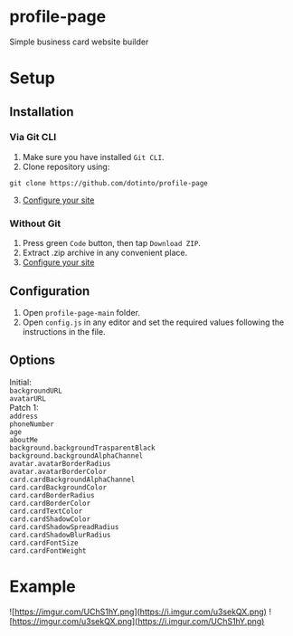 # profile-page
Simple business card website builder

# Setup
## Installation
### Via Git CLI
1. Make sure you have installed `Git CLI`.
2. Clone repository using:
```shell
git clone https://github.com/dotinto/profile-page
```
3. [Configure your site](https://github.com/dotinto/profile-page#configuration)

### Without Git
1. Press green `Code` button, then tap `Download ZIP`.
2. Extract .zip archive in any convenient place.
3. [Configure your site](https://github.com/dotinto/profile-page#configuration)

## Configuration
1. Open `profile-page-main` folder.
2. Open `config.js` in any editor and set the required values following the instructions in the file.

## Options
Initial:<br />
`backgroundURL`<br />
`avatarURL`<br />
Patch 1:<br />
`address`<br />
`phoneNumber`<br />
`age`<br />
`aboutMe`<br />
`background.backgroundTrasparentBlack`<br />
`background.backgroundAlphaChannel`<br />
`avatar.avatarBorderRadius`<br />
`avatar.avatarBorderColor`<br />
`card.cardBackgroundAlphaChannel`<br />
`card.cardBackgroundColor`<br />
`card.cardBorderRadius`<br />
`card.cardBorderColor`<br />
`card.cardTextColor`<br />
`card.cardShadowColor`<br />
`card.cardShadowSpreadRadius`<br />
`card.cardShadowBlurRadius`<br />
`card.cardFontSize`<br />
`card.cardFontWeight`<br />


# Example
![https://imgur.com/UChS1hY.png](https://i.imgur.com/u3sekQX.png)
![https://imgur.com/u3sekQX.png](https://i.imgur.com/UChS1hY.png)
